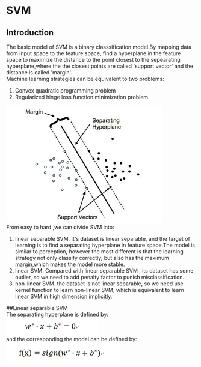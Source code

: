 # SVM  

## Introduction  
The basic model of SVM is a binary classsification model.By mapping data from input space to the feature space, find a hyperplane in the feature space to maximize the distance to the point closest to the sepearating hyperplane,where the the closest points are called 'support vector' and the distance is called 'margin'.   
Machine learning strategies can be equivalent to two problems:  
1. Convex quadratic programming problem  
2. Regularized hinge loss function minimization problem  

![](/fig/svm1.jpg)  
From easy to hard ,we can divide SVM into:  
1. linear separable SVM. It's dataset is linear separable, and the target of learning is to find a separating hyperplane in feature space.The model is similar to perception, however the most different is that the learning strategy not only classify correctly, but also has the maximum margin,which makes the model more stable.
2. linear SVM. Compared with linear separable SVM , its dataset has some outlier, so we need to add penalty factor to punish misclassification.  
3. non-linear SVM. the dataset is not linear separable, so we need use kernel function to learn non-linear SVM, which is equivalent to learn linear SVM in high dimension implicitly.  

##Linear separable SVM  
The separating hyperplane is defined by:  
![](/equation/svm1.png)  
and the corresponding the model can be defined by:  
![](/equation/svm2.png)  
